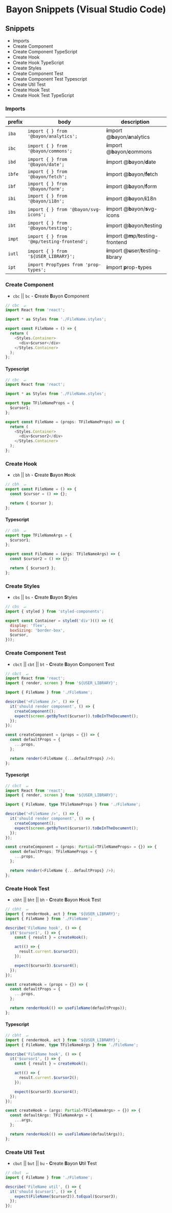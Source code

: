 <p>
  <h1 align="center">Bayon Snippets (Visual Studio Code)</h1>
</p>

## Snippets

- Imports
- Create Component
- Create Component TypeScript
- Create Hook
- Create Hook TypeScript
- Create Styles
- Create Component Test
- Create Component Test Typescript
- Create Util Test
- Create Hook Test
- Create Hook Test TypeScript

### Imports

| prefix | body                                                 | description                                  |
| ------ | ---------------------------------------------------- | -------------------------------------------- |
| `iba`  | <code>import { } from '@bayon/analytics';</code>     | **i**mport @**b**ayon/**a**nalytics          |
| `ibc`  | <code>import { } from '@bayon/commons';</code>       | **i**mport @**b**ayon/**c**ommons            |
| `ibd`  | <code>import { } from '@bayon/date';</code>          | **i**mport @**b**ayon/**d**ate               |
| `ibfe` | <code>import { } from '@bayon/fetch';</code>         | **i**mport @**b**ayon/**fe**tch              |
| `ibf`  | <code>import { } from '@bayon/form';</code>          | **i**mport @**b**ayon/**f**orm               |
| `ibi`  | <code>import { } from '@bayon/i18n';</code>          | **i**mport @**b**ayon/**i**18n               |
| `ibs`  | <code>import { } from '@bayon/svg-icons';</code>     | **i**mport @**b**ayon/**s**vg-icons          |
| `ibt`  | <code>import { } from '@bayon/testing';</code>       | **i**mport @**b**ayon/**t**esting            |
| `impt` | <code>import { } from '@mp/testing-frontend';</code> | **i**mport @**m**p/**t**esting-frontend      |
| `iutl` | <code>import { } from '${USER_LIBRARY}';</code>      | **i**mport @**u**ser/**t**esting-**l**ibrary |
| `ipt`  | <code>import PropTypes from 'prop-types';</code>     | **i**mport **p**rop-**t**ypes                |

### Create Component

- `cbc` || `bc` - **C**reate **B**ayon **C**omponent

```javascript
// cbc  ↵
import React from 'react';

import * as Styles from './FileName.styles';

export const FileName = () => {
  return (
    <Styles.Container>
      <div>$cursor</div>
    </Styles.Container>
  );
};
```

#### Typescript

```typescript
// cbc  ↵
import React from 'react';

import * as Styles from './FileName.styles';

export type TFileNameProps = {
  $cursor1;
};

export const FileName = (props: TFileNameProps) => {
  return (
    <Styles.Container>
      <div>$cursor2</div>
    </Styles.Container>
  );
};
```

### Create Hook

- `cbh` || `bh` - **C**reate **B**ayon **H**ook

```javascript
// cbh  ↵
export const FileName = () => {
  const $cursor = () => {};

  return { $cursor };
};
```

#### Typescript

```typescript
// cbh  ↵
export type TFileNameArgs = {
  $cursor1;
};

export const FileName = (args: TFileNameArgs) => {
  const $cursor2 = () => {};

  return { $cursor3 };
};
```

### Create Styles

- `cbs` || `bs` - **C**reate **B**ayon **S**tyles

```javascript
// cbs  ↵
import { styled } from 'styled-components';

export const Container = styled('div')(() => ({
  display: 'flex',
  boxSizing: 'border-box',
  $cursor,
}));
```

### Create Component Test

- `cbct` || `cbt` || `bt` - **C**reate **B**ayon **C**omponent **T**est

```javascript
// cbct  ↵
import React from 'react';
import { render, screen } from '${USER_LIBRARY}';

import { FileName } from './FileName';

describe('<FileName />', () => {
  it('should render component', () => {
    createComponent();
    expect(screen.getByText($cursor)).toBeInTheDocument();
  });
});

const createComponent = (props = {}) => {
  const defaultProps = {
    ...props,
  };

  return render(<FileName {...defaultProps} />);
};
```

#### Typescript

```typescript
// cbct  ↵
import React from 'react';
import { render, screen } from '${USER_LIBRARY}';

import { FileName, type TFileNameProps } from './FileName';

describe('<FileName />', () => {
  it('should render component', () => {
    createComponent();
    expect(screen.getByText($cursor)).toBeInTheDocument();
  });
});

const createComponent = (props: Partial<TFileNameProps> = {}) => {
  const defaultProps: TFileNameProps = {
    ...props,
  };

  return render(<FileName {...defaultProps} />);
};
```

### Create Hook Test

- `cbht` || `bht` || `bh` - **C**reate **B**ayon **H**ook **T**est

```javascript
// cbht  ↵
import { renderHook, act } from '${USER_LIBRARY}';
import { FileName } from './FileName';

describe('FileName hook', () => {
  it('$cursor1', () => {
    const { result } = createHook();

    act(() => {
      result.current.$cursor2();
    });

    expect($cursor3).$cursor4();
  });
});

const createHook = (props = {}) => {
  const defaultProps = {
    ...props,
  };

  return renderHook(() => useFileName(defaultProps));
};
```

#### Typescript

```typescript
// cbht  ↵
import { renderHook, act } from '${USER_LIBRARY}';
import { FileName, type TFileNameArgs } from './FileName';

describe('FileName hook', () => {
  it('$cursor1', () => {
    const { result } = createHook();

    act(() => {
      result.current.$cursor2();
    });

    expect($cursor3).$cursor4();
  });
});

const createHook = (args: Partial<TFileNameArgs> = {}) => {
  const defaultArgs: TFileNameArgs = {
    ...args,
  };

  return renderHook(() => useFileName(defaultArgs));
};
```

### Create Util Test

- `cbut` || `but` || `bu` - **C**reate **B**ayon **U**til **T**est

```javascript
// cbut  ↵
import { FileName } from './FileName';

describe('FileName util', () => {
  it('should $cursor1', () => {
    expect(FileName($cursor2)).toEqual($cursor3);
  });
});
```
